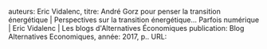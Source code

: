 auteurs: Eric Vidalenc, 
titre: André Gorz pour penser la transition énergétique | Perspectives sur la transition énergétique... Parfois numérique | Eric Vidalenc | Les blogs d&#x27;Alternatives Économiques
publication: Blog Alternatives Economiques, 
année: 2017, 
p.. 
URL: 

